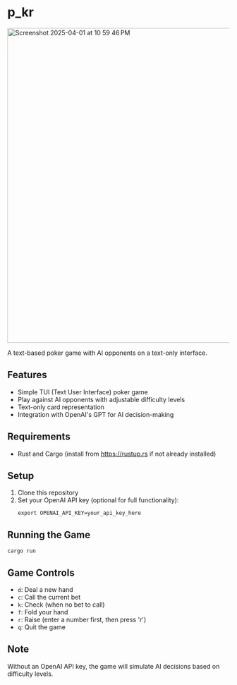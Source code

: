 # p_kr

<img width="714" alt="Screenshot 2025-04-01 at 10 59 46 PM" src="https://github.com/user-attachments/assets/e5963fe8-94c2-4221-b4c4-3d148ac7bd2e" />

A text-based poker game with AI opponents on a text-only interface.

## Features

- Simple TUI (Text User Interface) poker game
- Play against AI opponents with adjustable difficulty levels
- Text-only card representation
- Integration with OpenAI's GPT for AI decision-making

## Requirements

- Rust and Cargo (install from https://rustup.rs if not already installed)

## Setup

1. Clone this repository
2. Set your OpenAI API key (optional for full functionality):
   ```
   export OPENAI_API_KEY=your_api_key_here
   ```

## Running the Game

```
cargo run
```

## Game Controls

- `d`: Deal a new hand
- `c`: Call the current bet
- `k`: Check (when no bet to call)
- `f`: Fold your hand
- `r`: Raise (enter a number first, then press 'r')
- `q`: Quit the game

## Note

Without an OpenAI API key, the game will simulate AI decisions based on difficulty levels.

